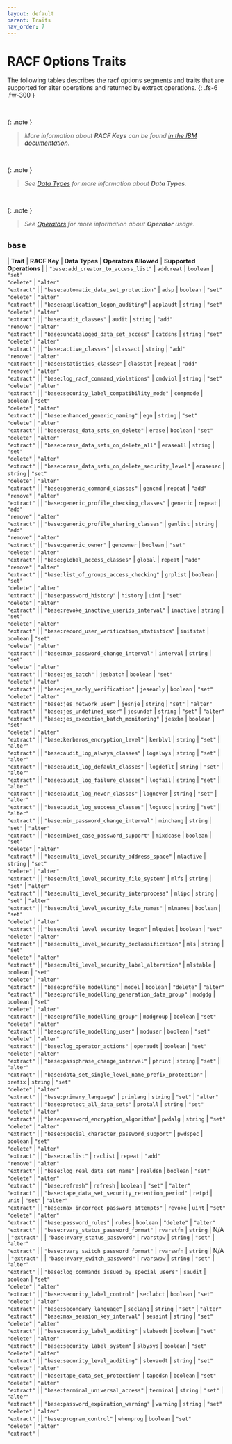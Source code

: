 ```yaml
---
layout: default
parent: Traits
nav_order: 7
---
```


# RACF Options Traits

The following tables describes the racf options segments and traits that are supported for alter operations and returned by extract operations.
{: .fs-6 .fw-300 }

&nbsp;

{: .note }
> _More information about **RACF Keys** can be found [in the IBM documentation](https://www.ibm.com/docs/en/zos/latest?topic=services-reference-documentation-tables)._

&nbsp;

{: .note }
> _See [Data Types](../data_types) for more information about **Data Types**._

&nbsp;

{: .note }
> _See [Operators](../operators) for more information about **Operator** usage._

## `base`

| **Trait** | **RACF Key** | **Data Types** | **Operators Allowed** | **Supported Operations** |
| `"base:add_creator_to_access_list"` | `addcreat` | `boolean` | `"set"`<br>`"delete"` | `"alter"`<br>`"extract"` |
| `"base:automatic_data_set_protection"` | `adsp` | `boolean` | `"set"`<br>`"delete"` | `"alter"`<br>`"extract"` |
| `"base:application_logon_auditing"` | `applaudt` | `string` | `"set"`<br>`"delete"` | `"alter"`<br>`"extract"` |
| `"base:audit_classes"` | `audit` | `string` | `"add"`<br>`"remove"` | `"alter"`<br>`"extract"` |
| `"base:uncataloged_data_set_access"` | `catdsns` | `string` | `"set"`<br>`"delete"` | `"alter"`<br>`"extract"` |
| `"base:active_classes"` | `classact` | `string` | `"add"`<br>`"remove"` | `"alter"`<br>`"extract"` |
| `"base:statistics_classes"` | `classtat` | `repeat` | `"add"`<br>`"remove"` | `"alter"`<br>`"extract"` |
| `"base:log_racf_command_violations"` | `cmdviol` | `string` | `"set"`<br>`"delete"` | `"alter"`<br>`"extract"` |
| `"base:security_label_compatibility_mode"` | `compmode` | `boolean` | `"set"`<br>`"delete"` | `"alter"`<br>`"extract"` |
| `"base:enhanced_generic_naming"` | `egn` | `string` | `"set"`<br>`"delete"` | `"alter"`<br>`"extract"` |
| `"base:erase_data_sets_on_delete"` | `erase` | `boolean` | `"set"`<br>`"delete"` | `"alter"`<br>`"extract"` |
| `"base:erase_data_sets_on_delete_all"` | `eraseall` | `string` | `"set"`<br>`"delete"` | `"alter"`<br>`"extract"` |
| `"base:erase_data_sets_on_delete_security_level"` | `erasesec` | `string` | `"set"`<br>`"delete"` | `"alter"`<br>`"extract"` |
| `"base:generic_command_classes"` | `gencmd` | `repeat` | `"add"`<br>`"remove"` | `"alter"`<br>`"extract"` |
| `"base:generic_profile_checking_classes"` | `generic` | `repeat` | `"add"`<br>`"remove"` | `"alter"`<br>`"extract"` |
| `"base:generic_profile_sharing_classes"` | `genlist` | `string` | `"add"`<br>`"remove"` | `"alter"`<br>`"extract"` |
| `"base:generic_owner"` | `genowner` | `boolean` | `"set"`<br>`"delete"` | `"alter"`<br>`"extract"` |
| `"base:global_access_classes"` | `global` | `repeat` | `"add"`<br>`"remove"` | `"alter"`<br>`"extract"` |
| `"base:list_of_groups_access_checking"` | `grplist` | `boolean` | `"set"`<br>`"delete"` | `"alter"`<br>`"extract"` |
| `"base:password_history"` | `history` | `uint` | `"set"`<br>`"delete"` | `"alter"`<br>`"extract"` |
| `"base:revoke_inactive_userids_interval"` | `inactive` | `string` | `"set"`<br>`"delete"` | `"alter"`<br>`"extract"` |
| `"base:record_user_verification_statistics"` | `initstat` | `boolean` | `"set"`<br>`"delete"` | `"alter"`<br>`"extract"` |
| `"base:max_password_change_interval"` | `interval` | `string` | `"set"`<br>`"delete"` | `"alter"`<br>`"extract"` |
| `"base:jes_batch"` | `jesbatch` | `boolean` | `"set"`<br>`"delete"` | `"alter"`<br>`"extract"` |
| `"base:jes_early_verification"` | `jesearly` | `boolean` | `"set"`<br>`"delete"` | `"alter"`<br>`"extract"` |
| `"base:jes_network_user"` | `jesnje` | `string` | `"set"` | `"alter"`<br>`"extract"` |
| `"base:jes_undefined_user"` | `jesundef` | `string` | `"set"` | `"alter"`<br>`"extract"` |
| `"base:jes_execution_batch_monitoring"` | `jesxbm` | `boolean` | `"set"`<br>`"delete"` | `"alter"`<br>`"extract"` |
| `"base:kerberos_encryption_level"` | `kerblvl` | `string` | `"set"` | `"alter"`<br>`"extract"` |
| `"base:audit_log_always_classes"` | `logalwys` | `string` | `"set"` | `"alter"`<br>`"extract"` |
| `"base:audit_log_default_classes"` | `logdeflt` | `string` | `"set"` | `"alter"`<br>`"extract"` |
| `"base:audit_log_failure_classes"` | `logfail` | `string` | `"set"` | `"alter"`<br>`"extract"` |
| `"base:audit_log_never_classes"` | `lognever` | `string` | `"set"` | `"alter"`<br>`"extract"` |
| `"base:audit_log_success_classes"` | `logsucc` | `string` | `"set"` | `"alter"`<br>`"extract"` |
| `"base:min_password_change_interval"` | `minchang` | `string` | `"set"` | `"alter"`<br>`"extract"` |
| `"base:mixed_case_password_support"` | `mixdcase` | `boolean` | `"set"`<br>`"delete"` | `"alter"`<br>`"extract"` |
| `"base:multi_level_security_address_space"` | `mlactive` | `string` | `"set"`<br>`"delete"` | `"alter"`<br>`"extract"` |
| `"base:multi_level_security_file_system"` | `mlfs` | `string` | `"set"` | `"alter"`<br>`"extract"` |
| `"base:multi_level_security_interprocess"` | `mlipc` | `string` | `"set"` | `"alter"`<br>`"extract"` |
| `"base:multi_level_security_file_names"` | `mlnames` | `boolean` | `"set"`<br>`"delete"` | `"alter"`<br>`"extract"` |
| `"base:multi_level_security_logon"` | `mlquiet` | `boolean` | `"set"`<br>`"delete"` | `"alter"`<br>`"extract"` |
| `"base:multi_level_security_declassification"` | `mls` | `string` | `"set"`<br>`"delete"` | `"alter"`<br>`"extract"` |
| `"base:multi_level_security_label_alteration"` | `mlstable` | `boolean` | `"set"`<br>`"delete"` | `"alter"`<br>`"extract"` |
| `"base:profile_modelling"` | `model` | `boolean` | `"delete"` | `"alter"`<br>`"extract"` |
| `"base:profile_modelling_generation_data_group"` | `modgdg` | `boolean` | `"set"`<br>`"delete"` | `"alter"`<br>`"extract"` |
| `"base:profile_modelling_group"` | `modgroup` | `boolean` | `"set"`<br>`"delete"` | `"alter"`<br>`"extract"` |
| `"base:profile_modelling_user"` | `moduser` | `boolean` | `"set"`<br>`"delete"` | `"alter"`<br>`"extract"` |
| `"base:log_operator_actions"` | `operaudt` | `boolean` | `"set"`<br>`"delete"` | `"alter"`<br>`"extract"` |
| `"base:passphrase_change_interval"` | `phrint` | `string` | `"set"` | `"alter"`<br>`"extract"` |
| `"base:data_set_single_level_name_prefix_protection"` | `prefix` | `string` | `"set"`<br>`"delete"` | `"alter"`<br>`"extract"` |
| `"base:primary_language"` | `primlang` | `string` | `"set"` | `"alter"`<br>`"extract"` |
| `"base:protect_all_data_sets"` | `protall` | `string` | `"set"`<br>`"delete"` | `"alter"`<br>`"extract"` |
| `"base:password_encryption_algorithm"` | `pwdalg` | `string` | `"set"`<br>`"delete"` | `"alter"`<br>`"extract"` |
| `"base:special_character_password_support"` | `pwdspec` | `boolean` | `"set"`<br>`"delete"` | `"alter"`<br>`"extract"` |
| `"base:raclist"` | `raclist` | `repeat` | `"add"`<br>`"remove"` | `"alter"`<br>`"extract"` |
| `"base:log_real_data_set_name"` | `realdsn` | `boolean` | `"set"`<br>`"delete"` | `"alter"`<br>`"extract"` |
| `"base:refresh"` | `refresh` | `boolean` | `"set"` | `"alter"`<br>`"extract"` |
| `"base:tape_data_set_security_retention_period"` | `retpd` | `unit` | `"set"` | `"alter"`<br>`"extract"` |
| `"base:max_incorrect_password_attempts"` | `revoke` | `uint` | `"set"`<br>`"delete"` | `"alter"`<br>`"extract"` |
| `"base:password_rules"` | `rules` | `boolean` | `"delete"` | `"alter"`<br>`"extract"` |
| `"base:rvary_status_password_format"` | `rvarstfm` | `string` | N/A | `"extract"` |
| `"base:rvary_status_password"` | `rvarstpw` | `string` | `"set"` | `"alter"`<br>`"extract"` |
| `"base:rvary_switch_password_format"` | `rvarswfn` | `string` | N/A | `"extract"` |
| `"base:rvary_switch_password"` | `rvarswpw` | `string` | `"set"` | `"alter"`<br>`"extract"` |
| `"base:log_commands_issued_by_special_users"` | `saudit` | `boolean` | `"set"`<br>`"delete"` | `"alter"`<br>`"extract"` |
| `"base:security_label_control"` | `seclabct` | `boolean` | `"set"`<br>`"delete"` | `"alter"`<br>`"extract"` |
| `"base:secondary_language"` | `seclang` | `string` | `"set"` | `"alter"`<br>`"extract"` |
| `"base:max_session_key_interval"` | `sessint` | `string` | `"set"`<br>`"delete"` | `"alter"`<br>`"extract"` |
| `"base:security_label_auditing"` | `slabaudt` | `boolean` | `"set"`<br>`"delete"` | `"alter"`<br>`"extract"` |
| `"base:security_label_system"` | `slbysys` | `boolean` | `"set"`<br>`"delete"` | `"alter"`<br>`"extract"` |
| `"base:security_level_auditing"` | `slevaudt` | `string` | `"set"`<br>`"delete"` | `"alter"`<br>`"extract"` |
| `"base:tape_data_set_protection"` | `tapedsn` | `boolean` | `"set"`<br>`"delete"` | `"alter"`<br>`"extract"` |
| `"base:terminal_universal_access"` | `terminal` | `string` | `"set"` | `"alter"`<br>`"extract"` |
| `"base:password_expiration_warning"` | `warning` | `string` | `"set"`<br>`"delete"` | `"alter"`<br>`"extract"` |
| `"base:program_control"` | `whenprog` | `boolean` | `"set"`<br>`"delete"` | `"alter"`<br>`"extract"` |
